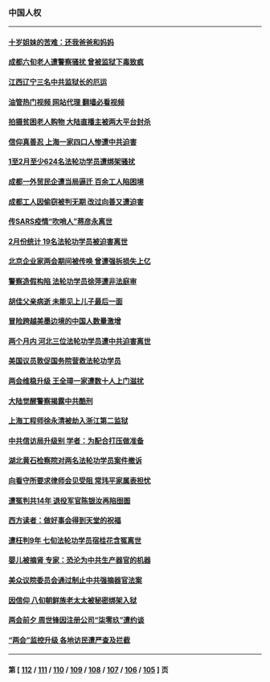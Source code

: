 ### 中国人权
---
#### [十岁姐妹的苦难：还我爸爸和妈妈](../../pages/ncid278/n13923454.md?03202045) 
#### [成都六旬老人遭警察骚扰 曾被监狱下毒致疯](../../pages/ncid278/n13952299.md?03202045) 
#### [江西辽宁三名中共监狱长的厄运](../../pages/ncid278/n13951740.md?03202045) 
#### [油管热门视频 网站代理 翻墙必看视频](http://138.2.39.72:81/youtube.html?epic-marker?03202045)
#### [拍摄贫困老人购物 大陆直播主被两大平台封杀](../../pages/ncid278/n13952368.md?03202045) 
#### [信仰真善忍 上海一家四口人惨遭中共迫害](../../pages/ncid278/n13950973.md?03202045) 
#### [1至2月至少624名法轮功学员遭绑架骚扰](../../pages/ncid278/n13950181.md?03202045) 
#### [成都一外贸民企遭当局逼迁 百余工人陷困境](../../pages/ncid278/n13950512.md?03202045) 
#### [成都工人因偷窃被判无期 改过向善又遭迫害](../../pages/ncid278/n13948561.md?03202045) 
#### [传SARS疫情“吹哨人”蒋彦永离世](../../pages/ncid278/n13949222.md?03202045) 
#### [2月份统计 19名法轮功学员被迫害离世](../../pages/ncid278/n13947335.md?03202045) 
#### [北京企业家两会期间被传唤 曾遭强拆损失上亿](../../pages/ncid278/n13947896.md?03202045) 
#### [警察造假构陷 法轮功学员徐萍遭非法庭审](../../pages/ncid278/n13946469.md?03202045) 
#### [胡佳父亲病逝 未能见上儿子最后一面](../../pages/ncid278/n13947415.md?03202045) 
#### [冒险跨越美墨边境的中国人数量激增](../../pages/ncid278/n13946742.md?03202045) 
#### [两个月内 河北三位法轮功学员遭中共迫害离世](../../pages/ncid278/n13945856.md?03202045) 
#### [美国议员敦促国务院营救法轮功学员](../../pages/ncid278/n13945791.md?03202045) 
#### [两会维稳升级 王全璋一家遭数十人上门滋扰](../../pages/ncid278/n13946416.md?03202045) 
#### [大陆觉醒警察揭露中共酷刑](../../pages/ncid278/n13937616.md?03202045) 
#### [上海工程师徐永清被劫入浙江第二监狱](../../pages/ncid278/n13945041.md?03202045) 
#### [中共信访局升级别 学者：为配合打压做准备](../../pages/ncid278/n13945602.md?03202045) 
#### [湖北黄石检察院对两名法轮功学员案件撤诉](../../pages/ncid278/n13944382.md?03202045) 
#### [向看守所要求律师会见受阻 常玮平家属表担忧](../../pages/ncid278/n13944719.md?03202045) 
#### [遭冤判共14年 退役军官陈银汝再陷囹圄](../../pages/ncid278/n13943569.md?03202045) 
#### [西方读者：做好事会得到天堂的祝福](../../pages/ncid278/n13943151.md?03202045) 
#### [遭枉判9年 七旬法轮功学员宿桂花含冤离世](../../pages/ncid278/n13943708.md?03202045) 
#### [婴儿被摘肾 专家：恐沦为中共生产器官的机器](../../pages/ncid278/n13944074.md?03202045) 
#### [美众议院委员会通过制止中共强摘器官法案](../../pages/ncid278/n13943637.md?03202045) 
#### [因信仰 八旬朝鲜族老太太被秘密绑架入狱](../../pages/ncid278/n13942333.md?03202045) 
#### [两会前夕 周世锋因注册公司“柒零玖”遭约谈](../../pages/ncid278/n13942894.md?03202045) 
#### [“两会”监控升级 各地访民遭严查及拦截](../../pages/ncid278/n13942702.md?03202045) 

---
#### 第 [ [112](./112.md?03202045) / [111](./111.md?03202045) / [110](./110.md?03202045) / [109](./109.md?03202045) / [108](./108.md?03202045) / [107](./107.md?03202045) / [106](./106.md?03202045) / [105](./105.md?03202045) ] 页
